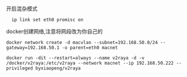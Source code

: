 开启混杂模式

`` 
ip link set eth0 promisc on``

docker创建网络,注意将网段改为你自己的

``docker network create -d macvlan --subnet=192.168.50.0/24 --gateway=192.168.50.1 -o parent=eth0 macnet``

``docker run -dit --restart=always --name v2raya -d -v /docker/v2raya:/etc/v2raya --network macnet --ip 192.168.50.222 --privileged byxiaopeng/v2raya``
